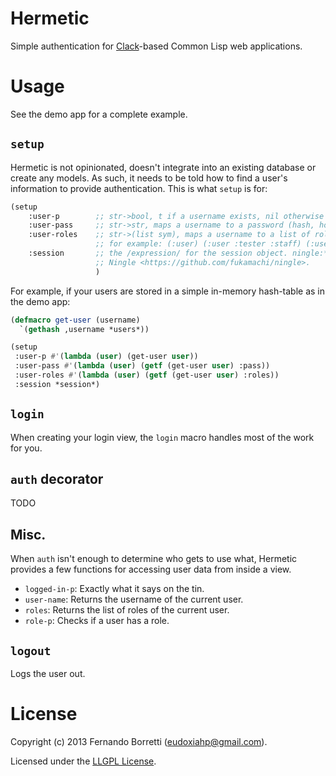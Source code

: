 # Hermetic

Simple authentication for [Clack](http://clacklisp.org/)-based Common Lisp web applications.

# Usage

See the demo app for a complete example.

## `setup`

Hermetic is not opinionated, doesn't integrate into an existing database or create any models.
As such, it needs to be told how to find a user's information to provide authentication. This is what `setup` is for:

```lisp
(setup
    :user-p        ;; str->bool, t if a username exists, nil otherwise
    :user-pass     ;; str->str, maps a username to a password (hash, hopefully)
    :user-roles    ;; str->(list sym), maps a username to a list of roles,
                   ;; for example: (:user) (:user :tester :staff) (:user :admin)
    :session       ;; the /expression/ for the session object. ningle:*session* on
                   ;; Ningle <https://github.com/fukamachi/ningle>.
                   )
```

For example, if your users are stored in a simple in-memory hash-table as in the demo app:

```lisp
(defmacro get-user (username)
  `(gethash ,username *users*))

(setup
 :user-p #'(lambda (user) (get-user user))
 :user-pass #'(lambda (user) (getf (get-user user) :pass))
 :user-roles #'(lambda (user) (getf (get-user user) :roles))
 :session *session*)
```

## `login`

When creating your login view, the `login` macro handles most of the work for you.

## `auth` decorator

TODO

## Misc.

When `auth` isn't enough to determine who gets to use what, Hermetic provides a few
functions for accessing user data from inside a view.

* `logged-in-p`: Exactly what it says on the tin.
* `user-name`: Returns the username of the current user.
* `roles`: Returns the list of roles of the current user.
* `role-p`: Checks if a user has a role.

## `logout`

Logs the user out.

# License

Copyright (c) 2013 Fernando Borretti (eudoxiahp@gmail.com).

Licensed under the [LLGPL License](http://www.cliki.net/llgpl).
